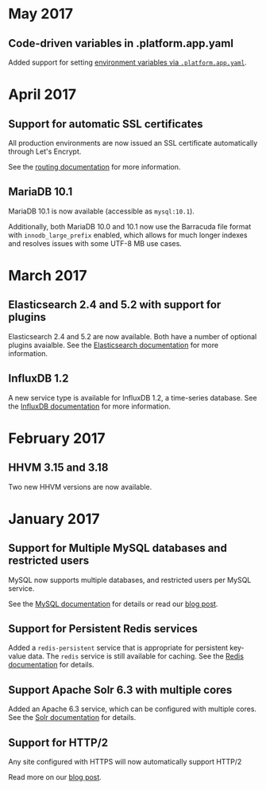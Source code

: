 # May 2017

## Code-driven variables in .platform.app.yaml

Added support for setting [environment variables via `.platform.app.yaml`](/configuration/app/variables.md).

# April 2017

## Support for automatic SSL certificates

All production environments are now issued an SSL certificate automatically through Let's Encrypt.

See the [routing documentation](/configuration/routes.md#HTTPS) for more information.

## MariaDB 10.1

MariaDB 10.1 is now available (accessible as `mysql:10.1`).

Additionally, both MariaDB 10.0 and 10.1 now use the Barracuda file format with `innodb_large_prefix` enabled, which allows for much longer indexes and resolves issues with some UTF-8 MB use cases.

# March 2017

## Elasticsearch 2.4 and 5.2 with support for plugins

Elasticsearch 2.4 and 5.2 are now available.  Both have a number of optional plugins avaialble.  See the [Elasticsearch documentation](/configuration/services/elasticsearch.md) for more information.

## InfluxDB 1.2

A new service type is available for InfluxDB 1.2, a time-series database.  See the [InfluxDB documentation](/configuration/services/influxdb.md) for more information.

# February 2017

## HHVM 3.15 and 3.18

Two new HHVM versions are now available.

# January 2017

## Support for Multiple MySQL databases and restricted users

MySQL now supports multiple databases, and restricted users per MySQL service.

See the [MySQL documentation](/configuration/services/mysql.md) for details or read our [blog post](https://platform.sh/2017/02/multi-mysql/).

## Support for Persistent Redis services

Added a `redis-persistent` service that is appropriate for persistent key-value data. The `redis` service is still available for caching.  See the [Redis documentation](/configuration/services/redis.md) for details.

## Support Apache Solr 6.3 with multiple cores

Added an Apache 6.3 service, which can be configured with multiple cores.  See the [Solr documentation](/configuration/services/solr.md) for details.

## Support for HTTP/2

Any site configured with HTTPS will now automatically support HTTP/2

Read more on our [blog post](https://platform.sh/2017/1/http2/).

